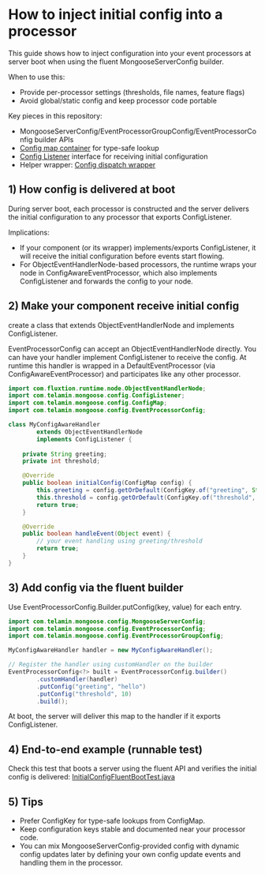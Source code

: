 # How to inject initial config into a processor

This guide shows how to inject configuration into your event processors at server boot when using the fluent MongooseServerConfig
builder.

When to use this:

- Provide per-processor settings (thresholds, file names, feature flags)
- Avoid global/static config and keep processor code portable

Key pieces in this repository:

- MongooseServerConfig/EventProcessorGroupConfig/EventProcessorConfig builder APIs
- [Config map container](https://github.com/gregv12/fluxtion-server/blob/main/src/main/java/com/telamin/mongoose/config/ConfigMap.java)
  for type-safe lookup
- [Config Listener](https://github.com/gregv12/fluxtion-server/blob/main/src/main/java/com/telamin/mongoose/config/ConfigListener.java)
  interface for receiving initial configuration
- Helper
  wrapper: [Config dispatch wrapper](https://github.com/gregv12/fluxtion-server/blob/main/src/main/java/com/telamin/mongoose/internal/ConfigAwareEventProcessor.java)

## 1) How config is delivered at boot

During server boot, each processor is constructed and the server delivers the initial configuration to any processor
that exports ConfigListener.

Implications:

- If your component (or its wrapper) implements/exports ConfigListener, it will receive the initial configuration before
  events start flowing.
- For ObjectEventHandlerNode-based processors, the runtime wraps your node in ConfigAwareEventProcessor, which also
  implements ConfigListener and forwards the config to your node.

## 2) Make your component receive initial config

create a class that extends ObjectEventHandlerNode and implements ConfigListener.

EventProcessorConfig can accept an ObjectEventHandlerNode directly. You can have your handler implement ConfigListener
to receive the config. At runtime this handler is wrapped in a DefaultEventProcessor (via ConfigAwareEventProcessor)
and participates like any other processor.

```java
import com.fluxtion.runtime.node.ObjectEventHandlerNode;
import com.telamin.mongoose.config.ConfigListener;
import com.telamin.mongoose.config.ConfigMap;
import com.telamin.mongoose.config.EventProcessorConfig;

class MyConfigAwareHandler 
        extends ObjectEventHandlerNode 
        implements ConfigListener {
    
    private String greeting;
    private int threshold;

    @Override
    public boolean initialConfig(ConfigMap config) {
        this.greeting = config.getOrDefault(ConfigKey.of("greeting", String.class), "");
        this.threshold = config.getOrDefault(ConfigKey.of("threshold", Integer.class), 0);
        return true;
    }

    @Override
    public boolean handleEvent(Object event) {
        // your event handling using greeting/threshold
        return true;
    }
}
```

## 3) Add config via the fluent builder

Use EventProcessorConfig.Builder.putConfig(key, value) for each entry.

```java
import com.telamin.mongoose.config.MongooseServerConfig;
import com.telamin.mongoose.config.EventProcessorConfig;
import com.telamin.mongoose.config.EventProcessorGroupConfig;

MyConfigAwareHandler handler = new MyConfigAwareHandler();

// Register the handler using customHandler on the builder
EventProcessorConfig<?> built = EventProcessorConfig.builder()
        .customHandler(handler)
        .putConfig("greeting", "hello")
        .putConfig("threshold", 10)
        .build();
```

At boot, the server will deliver this map to the handler if it exports ConfigListener.

## 4) End-to-end example (runnable test)

Check this test that boots a server using the fluent API and verifies the initial config is delivered:
[InitialConfigFluentBootTest.java](https://github.com/gregv12/fluxtion-server/blob/main/src/test/java/com/telamin/mongoose/config/InitialConfigFluentBootTest.java)

## 5) Tips

- Prefer ConfigKey for type-safe lookups from ConfigMap.
- Keep configuration keys stable and documented near your processor code.
- You can mix MongooseServerConfig-provided config with dynamic config updates later by defining your own config update events and
  handling them in the processor.
